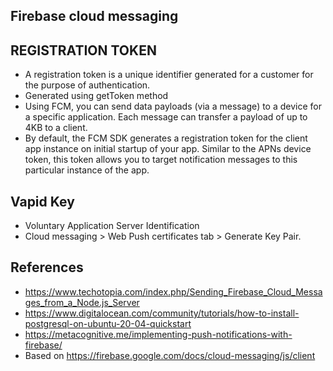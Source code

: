 ## Firebase cloud messaging



## REGISTRATION TOKEN
- A registration token is a unique identifier generated for a customer for the purpose of authentication.
- Generated using getToken method
-  Using FCM, you can send data payloads (via a message) to a device for a specific application. Each message can transfer a payload of up to 4KB to a client.
- By default, the FCM SDK generates a registration token for the client app instance on initial startup of your app. Similar to the APNs device token, this token allows you to target notification messages to this particular instance of the app.

## Vapid Key 
- Voluntary Application Server Identification
- Cloud messaging > Web Push certificates tab >  Generate Key Pair. 


## References
- https://www.techotopia.com/index.php/Sending_Firebase_Cloud_Messages_from_a_Node.js_Server
- https://www.digitalocean.com/community/tutorials/how-to-install-postgresql-on-ubuntu-20-04-quickstart
- https://metacognitive.me/implementing-push-notifications-with-firebase/
- Based on https://firebase.google.com/docs/cloud-messaging/js/client